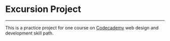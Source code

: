 # Excursion Project
***

This is a practice project for one course on [Codecademy](https://www.codecademy.com) web design and development skill path.

 